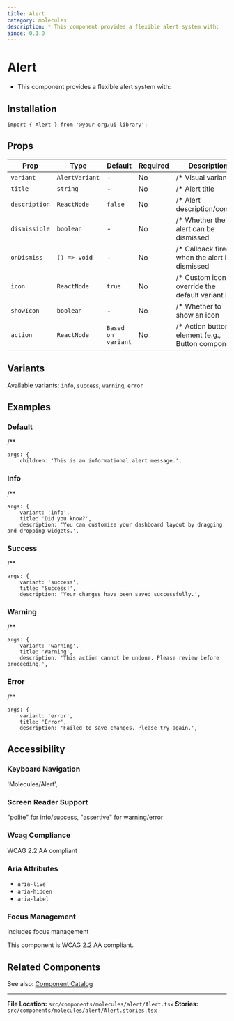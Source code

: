```yaml
---
title: Alert
category: molecules
description: * This component provides a flexible alert system with:
since: 0.1.0
---
```


# Alert

* This component provides a flexible alert system with:

## Installation

```tsx
import { Alert } from '@your-org/ui-library';
```

## Props


| Prop | Type | Default | Required | Description |
|------|------|---------|----------|-------------|
| `variant` | `AlertVariant` | - | No | /* Visual variant |
| `title` | `string` | - | No | /* Alert title |
| `description` | `ReactNode` | `false` | No | /* Alert description/content |
| `dismissible` | `boolean` | - | No | /* Whether the alert can be dismissed |
| `onDismiss` | `() => void` | - | No | /* Callback fired when the alert is dismissed |
| `icon` | `ReactNode` | `true` | No | /* Custom icon to override the default variant icon |
| `showIcon` | `boolean` | - | No | /* Whether to show an icon |
| `action` | `ReactNode` | `Based on variant` | No | /* Action button element (e.g., Button component) |



## Variants

Available variants: `info`, `success`, `warning`, `error`




## Examples


### Default

/**

```tsx
args: {
    children: 'This is an informational alert message.',
```


### Info

/**

```tsx
args: {
    variant: 'info',
    title: 'Did you know?',
    description: 'You can customize your dashboard layout by dragging and dropping widgets.',
```


### Success

/**

```tsx
args: {
    variant: 'success',
    title: 'Success!',
    description: 'Your changes have been saved successfully.',
```


### Warning

/**

```tsx
args: {
    variant: 'warning',
    title: 'Warning',
    description: 'This action cannot be undone. Please review before proceeding.',
```


### Error

/**

```tsx
args: {
    variant: 'error',
    title: 'Error',
    description: 'Failed to save changes. Please try again.',
```


## Accessibility

### Keyboard Navigation

'Molecules/Alert',

### Screen Reader Support

"polite" for info/success, "assertive" for warning/error

### Wcag Compliance

WCAG 2.2 AA compliant

### Aria Attributes

- `aria-live`
- `aria-hidden`
- `aria-label`

### Focus Management

Includes focus management


This component is WCAG 2.2 AA compliant.

## Related Components

See also: [Component Catalog](../catalog.md)

---

**File Location:** `src/components/molecules/alert/Alert.tsx`
**Stories:** `src/components/molecules/alert/Alert.stories.tsx`
